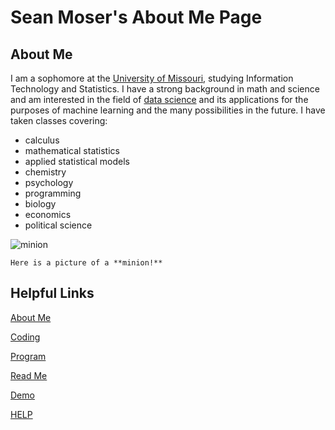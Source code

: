 # Sean Moser's About Me Page

## About Me

I am a sophomore at the [University of Missouri](https://missouri.edu/), studying Information Technology and Statistics. I have a strong background in math and science and am interested in the field of [data science](https://aws.amazon.com/what-is/data-science/#:~:text=Data%20science%20is%20the%20study,analyze%20large%20amounts%20of%20data.) and its applications for the purposes of machine learning and the many possibilities in the future. I have taken classes covering: 
+ calculus
+ mathematical statistics
+ applied statistical models
+ chemistry
+ psychology
+ programming
+ biology
+ economics
+ political science




![minion](https://octodex.github.com/images/minion.png)
    
    
    Here is a picture of a **minion!**
    

## Helpful Links

[About Me](https://github.com/seanmoserr/midtermProject/blob/main/aboutMe.md)

[Coding](https://github.com/seanmoserr/midtermProject/blob/main/favoriteCoding.md)

[Program](https://github.com/seanmoserr/midtermProject/blob/main/Program.cs)

[Read Me](https://github.com/seanmoserr/midtermProject/blob/main/README.md)

[Demo](https://github.com/seanmoserr/midtermProject/new/main/random.md)

[HELP](https://github.com/seanmoserr/midtermProject/edit/main/thankYou.md)

